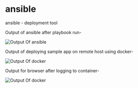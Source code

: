 # ansible
ansible - deployment tool

Output of ansible after playbook run-

![Output Of ansible ](https://github.com/smitwaman/ansible/blob/main/op.png)


Output of deploying sample app on remote host using docker-

![Output Of docker]()


Output for browser after logging to container-

![Output Of docker]()
